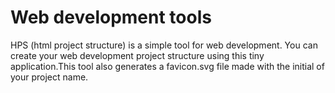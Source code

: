 # Web development tools
HPS (html project structure) is a simple tool for web development. You can create your web development project structure using this tiny application.This tool also generates a favicon.svg file made with the initial of your project name.
